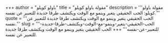 +++
author = "باولو كويلو"
title = "مقولة باولو كويلو"
description = '''مقولة باولو كويلو: الحب الحقيقي يتغير وينمو مع الوقت ويكتشف طرقا جديدة للتعبير عن نفسه.'''
quote = '''الحب الحقيقي يتغير وينمو مع الوقت ويكتشف طرقا جديدة للتعبير عن نفسه.'''
slug = '''الحب-الحقيقي-يتغير-وينمو-مع-الوقت-ويكتشف-طرقا-جديدة-للتعبير-عن-نفسه'''
+++
الحب الحقيقي يتغير وينمو مع الوقت ويكتشف طرقا جديدة للتعبير عن نفسه.
